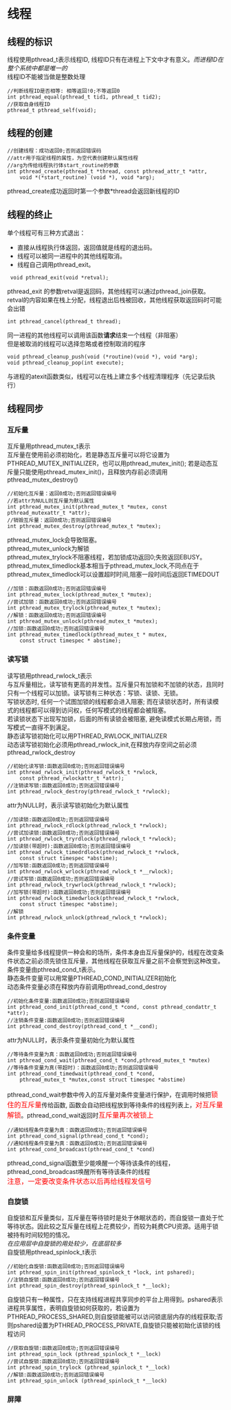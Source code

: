 # 线程
## 线程的标识
线程使用pthread_t表示线程ID, 线程ID只有在进程上下文中才有意义。_而进程ID在整个系统中都是唯一的_</br>
线程ID不能被当做是整数处理
```
//判断线程ID是否相等: 相等返回!0;不等返回0
int pthread_equal(pthread_t tid1, pthread_t tid2);
//获取自身线程ID
pthread_t pthread_self(void);
```

## 线程的创建
```
//创建线程：成功返回0;否则返回错误码
//attr用于指定线程的属性，为空代表创建默认属性线程
//arg为传给线程执行体start_routine的参数
int pthread_create(pthread_t *thread, const pthread_attr_t *attr,
	void *(*start_routine) (void *), void *arg);
```
pthread_create成功返回时第一个参数*thread会返回新线程的ID

## 线程的终止
单个线程可有三种方式退出：
* 直接从线程执行体返回，返回值就是线程的退出码。
* 线程可以被同一进程中的其他线程取消。
* 线程自己调用pthread_exit。

```
 void pthread_exit(void *retval);
```
pthread_exit 的参数retval是返回码，其他线程可以通过pthread_join获取。</br>
retval的内容如果在栈上分配，线程退出后栈被回收，其他线程获取返回码时可能会出错

```
int pthread_cancel(pthread_t thread);
```
同一进程的其他线程可以调用该函数**请求**结束一个线程（非阻塞）</br>
但是被取消的线程可以选择忽略或者控制取消的程序

```
void pthread_cleanup_push(void (*routine)(void *), void *arg);
void pthread_cleanup_pop(int execute);
```
与进程的atexit函数类似，线程可以在栈上建立多个线程清理程序（先记录后执行）

## 线程同步
### 互斥量
互斥量用pthread_mutex_t表示</br>
互斥量在使用前必须初始化，若是静态互斥量可以将它设置为PTHREAD_MUTEX_INITIALIZER，也可以用pthread_mutex_init(); 若是动态互斥量只能使用pthread_mutex_init()，且释放内存前必须调用pthread_mutex_destroy()
```
//初始化互斥量：返回0成功;否则返回错误编号
//若attr为NULL则互斥量为默认属性
int pthread_mutex_init(pthread_mutex_t *mutex, const pthread_mutexattr_t *attr);
//销毁互斥量：返回0成功;否则返回错误编号
int pthread_mutex_destroy(pthread_mutex_t *mutex);
```
pthread_mutex_lock会导致阻塞。</br>pthread_mutex_unlock为解锁</br>
pthread_mutex_trylock不阻塞线程，若加锁成功返回0;失败返回EBUSY。</br>
pthread_mutex_timedlock基本相当于pthread_mutex_lock,不同点在于pthread_mutex_timedlock可以设置超时时间,阻塞一段时间后返回ETIMEDOUT
```
//加锁：函数返回0成功;否则返回错误编号
int pthread_mutex_lock(pthread_mutex_t *mutex);
//尝试加锁：函数返回0成功;否则返回错误编号
int pthread_mutex_trylock(pthread_mutex_t *mutex);
//解锁：函数返回0成功;否则返回错误编号
int pthread_mutex_unlock(pthread_mutex_t *mutex);
//加锁:函数返回0成功;否则返回错误编号
int pthread_mutex_timedlock(pthread_mutex_t * mutex,
	const struct timespec * abstime);
```

### 读写锁
读写锁用pthread_rwlock_t表示</br>
与互斥量相比，读写锁有更高的并发性。互斥量只有加锁和不加锁的状态，且同时只有一个线程可以加锁。读写锁有三种状态：写锁、读锁、无锁。</br>
写锁状态时, 任何一个试图加锁的线程都会进入阻塞; 而在读锁状态时，所有读模式的线程都可以得到访问权，任何写模式的线程都会被阻塞。</br>
若读锁状态下出现写加锁，后面的所有读锁会被阻塞, 避免读模式长期占用锁，而写模式一直得不到满足。</br>
静态读写锁初始化可以用PTHREAD_RWLOCK_INITIALIZER</br>
动态读写锁初始化必须用pthread_rwlock_init,在释放内存空间之前必须pthread_rwlock_destroy
```
//初始化读写锁:函数返回0成功;否则返回错误编号
int pthread_rwlock_init(pthread_rwlock_t *rwlock,
	const pthread_rwlockattr_t *attr);
//注销读写锁:函数返回0成功;否则返回错误编号
int pthread_rwlock_destroy(pthread_rwlock_t *rwlock);
```
attr为NULL时，表示读写锁初始化为默认属性

```
//加读锁:函数返回0成功;否则返回错误编号
int pthread_rwlock_rdlock(pthread_rwlock_t *rwlock);
//尝试加读锁:函数返回0成功;否则返回错误编号
int pthread_rwlock_tryrdlock(pthread_rwlock_t *rwlock);
//加读锁(带超时):函数返回0成功;否则返回错误编号
int pthread_rwlock_timedrdlock(pthread_rwlock_t *rwlock,
	const struct timespec *abstime);
//加写锁:函数返回0成功;否则返回错误编号
int pthread_rwlock_wrlock(pthread_rwlock_t *__rwlock);
//尝试写锁:函数返回0成功;否则返回错误编号
int pthread_rwlock_trywrlock(pthread_rwlock_t *rwlock);
//加写锁(带超时):函数返回0成功;否则返回错误编号
int pthread_rwlock_timedwrlock(pthread_rwlock_t *rwlock,
	const struct timespec *abstime);
//解锁
int pthread_rwlock_unlock(pthread_rwlock_t *rwlock);
```

### 条件变量
条件变量给多线程提供一种会和的场所，条件本身由互斥量保护的，线程在改变条件状态之前必须先锁住互斥量，其他线程在获取互斥量之前不会察觉到这种改变。</br>
条件变量由pthread_cond_t表示。</br>静态条件变量可以用常量PTHREAD_COND_INITIALIZER初始化</br>
动态条件变量必须在释放内存前调用pthread_cond_destroy

```
//初始化条件变量:函数返回0成功;否则返回错误编号
int pthread_cond_init(pthread_cond_t *cond, const pthread_condattr_t *attr);
//注销条件变量:函数返回0成功;否则返回错误编号
int pthread_cond_destroy(pthread_cond_t *__cond);
```
attr为NULL时，表示条件变量初始化为默认属性

```
//等待条件变量为真：函数返回0成功;否则返回错误编号
int pthread_cond_wait(pthread_cond_t *cond,pthread_mutex_t *mutex)
//等待条件变量为真(带超时)：函数返回0成功;否则返回错误编号
int pthread_cond_timedwait(pthread_cond_t *cond,
	pthread_mutex_t *mutex,const struct timespec *abstime)
```
pthread_cond_wait参数中传入的互斥量对条件变量进行保护，在调用时候把<font color=#fff0000 size=3>锁住的互斥量</font>传给函数, 函数会自动把线程放到等待条件的线程列表上，<font color=#fff0000 size=3>对互斥量解锁</font>。pthread_cond_wait返回时<font color=#fff0000 size=3>互斥量再次被锁上</font>
```
//通知线程条件变量为真：函数返回0成功;否则返回错误编号
int pthread_cond_signal(pthread_cond_t *cond);
//通知线程条件变量为真：函数返回0成功;否则返回错误编号
int pthread_cond_broadcast(pthread_cond_t *cond)
```
pthread_cond_signal函数至少能唤醒一个等待该条件的线程，pthread_cond_broadcast唤醒所有等待该条件的线程</br>
<font color=#fff0000 size=3>注意，一定要改变条件状态以后再给线程发信号</font>

### 自旋锁
自旋锁和互斥量类似，互斥量在等待锁时是处于休眠状态的，而自旋锁一直处于忙等待状态。因此较之互斥量在线程上花费较少，而较为耗费CPU资源。适用于锁被持有时间较短的情况。</br>
*在应用层中自旋锁的用处较少，在底层较多*</br>
自旋锁用pthread_spinlock_t表示
```
//初始化自旋锁:函数返回0成功;否则返回错误编号
int pthread_spin_init(pthread_spinlock_t *lock, int pshared);
//注销自旋锁:函数返回0成功;否则返回错误编号
int pthread_spin_destroy(pthread_spinlock_t *__lock);
```
自旋锁只有一种属性，只在支持线程进程共享同步的平台上用得到。pshared表示进程共享属性，表明自旋锁如何获取的，若设置为PTHREAD_PROCESS_SHARED,则自旋锁能被可以访问锁底层内存的线程获取;否则pshared设置为PTHREAD_PROCESS_PRIVATE,自旋锁只能被初始化该锁的线程访问
```
//获取自旋锁:函数返回0成功;否则返回错误编号
int pthread_spin_lock (pthread_spinlock_t *__lock)
//尝试自旋锁:函数返回0成功;否则返回错误编号
int pthread_spin_trylock (pthread_spinlock_t *__lock)
//解锁:函数返回0成功;否则返回错误编号
int pthread_spin_unlock (pthread_spinlock_t *__lock)
```

### 屏障